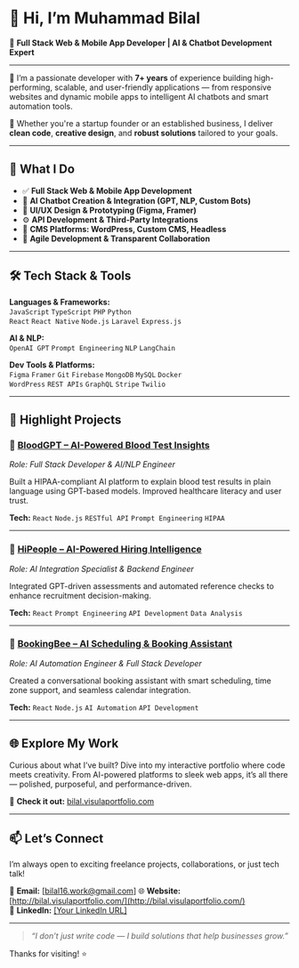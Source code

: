 
# 👋 Hi, I’m Muhammad Bilal

🎯 **Full Stack Web & Mobile App Developer | AI & Chatbot Development Expert**

---

🚀 I’m a passionate developer with **7+ years** of experience building high-performing, scalable, and user-friendly applications — from responsive websites and dynamic mobile apps to intelligent AI chatbots and smart automation tools.

🔧 Whether you're a startup founder or an established business, I deliver **clean code**, **creative design**, and **robust solutions** tailored to your goals.

---

## 💼 What I Do

- ✅ **Full Stack Web & Mobile App Development**  
- 🤖 **AI Chatbot Creation & Integration (GPT, NLP, Custom Bots)**  
- 🎨 **UI/UX Design & Prototyping (Figma, Framer)**  
- ⚙️ **API Development & Third-Party Integrations**  
- 🧩 **CMS Platforms: WordPress, Custom CMS, Headless**  
- 🔄 **Agile Development & Transparent Collaboration**

---

## 🛠 Tech Stack & Tools

**Languages & Frameworks:**  
`JavaScript` `TypeScript` `PHP` `Python`  
`React` `React Native` `Node.js` `Laravel` `Express.js`

**AI & NLP:**  
`OpenAI GPT` `Prompt Engineering` `NLP` `LangChain`

**Dev Tools & Platforms:**  
`Figma` `Framer` `Git` `Firebase` `MongoDB` `MySQL` `Docker`  
`WordPress` `REST APIs` `GraphQL` `Stripe` `Twilio`

---

## 🌟 Highlight Projects

### 🔬 [BloodGPT – AI-Powered Blood Test Insights](https://bloodgpt.com/)
*Role: Full Stack Developer & AI/NLP Engineer*

Built a HIPAA-compliant AI platform to explain blood test results in plain language using GPT-based models. Improved healthcare literacy and user trust.

**Tech:** `React` `Node.js` `RESTful API` `Prompt Engineering` `HIPAA`

---

### 🧠 [HiPeople – AI-Powered Hiring Intelligence](https://www.hipeople.io/)
*Role: AI Integration Specialist & Backend Engineer*

Integrated GPT-driven assessments and automated reference checks to enhance recruitment decision-making.

**Tech:** `React` `Prompt Engineering` `API Development` `Data Analysis`

---

### 📅 [BookingBee – AI Scheduling & Booking Assistant](https://bookingbee.ai/)
*Role: AI Automation Engineer & Full Stack Developer*

Created a conversational booking assistant with smart scheduling, time zone support, and seamless calendar integration.

**Tech:** `React` `Node.js` `AI Automation` `API Development`

---

## 🌐 Explore My Work

Curious about what I’ve built? Dive into my interactive portfolio where code meets creativity. From AI-powered platforms to sleek web apps, it’s all there — polished, purposeful, and performance-driven.

🔎 **Check it out:** [bilal.visulaportfolio.com](http://bilal.visulaportfolio.com/)  

---

## 📫 Let’s Connect

I’m always open to exciting freelance projects, collaborations, or just tech talk!

📧 **Email:** [bilal16.work@gmail.com] 
🌐 **Website:** [http://bilal.visulaportfolio.com/](http://bilal.visulaportfolio.com/)  
💼 **LinkedIn:** [[Your LinkedIn URL]](https://www.linkedin.com/in/m-bilal16/) 

---

> _“I don’t just write code — I build solutions that help businesses grow.”_

Thanks for visiting! ⭐  

